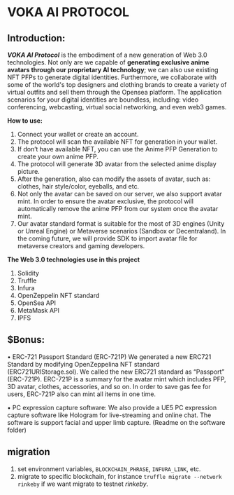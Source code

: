 # VOKA AI PROTOCOL

## Introduction:
***VOKA AI Protocol*** is the embodiment of a new generation of Web 3.0 technologies. 
Not only are we capable of **generating exclusive anime avatars through our proprietary AI technology**; 
we can also use existing NFT PFPs to generate digital identities. 
Furthermore, we collaborate with some of the world's top designers and clothing brands 
to create a variety of virtual outfits and sell them through the Opensea platform. 
The application scenarios for your digital identities are boundless, including: 
video conferencing, webcasting, virtual social networking, and even web3 games.

**How to use:**
1.	Connect your wallet or create an account. 
2.	The protocol will scan the available NFT for generation in your wallet.
3.	If don’t have available NFT, you can use the Anime PFP Generation to create your own anime PFP.
4.	The protocol will generate 3D avatar from the selected anime display picture.
5.	After the generation, also can modify the assets of avatar, such as: clothes, hair style/color, eyeballs, and etc. 
6.	Not only the avatar can be saved on our server, we also support avatar mint. In order to ensure the avatar exclusive, the protocol will automatically remove the anime PFP from our system once the avatar mint.
7.	Our avatar standard format is suitable for the most of 3D engines (Unity or Unreal Engine) or Metaverse scenarios (Sandbox or Decentraland). In the coming future, we will provide SDK to import avatar file for metaverse creators and gaming developers. 

**The Web 3.0 technologies use in this project**
1.	Solidity
2.	Truffle
3.	Infura
4.	OpenZeppelin NFT standard
5.	OpenSea API
6.	MetaMask API
7.	IPFS

## $Bonus:
•	ERC-721 Passport Standard (ERC-721P)
We generated a new ERC721 Standard by modifying OpenZeppelina NFT standard (ERC721URIStorage.sol). We called the new ERC721 standard as “Passport” (ERC-721P). 
ERC-721P is a summary for the avatar mint which includes PFP, 3D avatar, clothes, accessories, and so on. In order to save gas fee for users, ERC-721P also can mint all items in one time. 

•	PC expression capture software:
We also provide a UE5 PC expression capture software like Hologram for live-streaming and online chat. The software is support facial and upper limb capture.  (Readme on the software folder)

## migration

1. set environment variables, `BLOCKCHAIN_PHRASE`, `INFURA_LINK`, etc.
2. migrate to specific blockchain, for instance `truffle migrate --network rinkeby` if we want migrate to testnet *rinkeby*.

